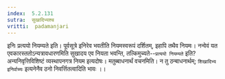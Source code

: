 ```yaml
---
index:  5.2.131
sutra:  सुखादिभ्यश्च
vritti:  padamanjari
---
```


इनिः प्रत्ययो नियम्यते इति। पूर्वसूत्रे इनिरेव भवतीति नियमस्वरूपं दर्शितम्, इहापि तथैव नियमः। नन्वेवं यत एवकारस्ततोऽन्यत्रावधारणमिति सुखादय एव नियता भवन्ति, तत्किमुच्यते--`प्रत्ययो नियम्यते` इति? अन्यनिवृत्तिविशिष्टं व्यस्थापनगत्र नियम इत्यदोषः।
	मतुब्बाधनार्थं वचनमिति। न तु ठन्बाधनार्थम्; `शिखादिभ्य इनिर्वाच्यः` इत्यनेनैव ठनो निवर्त्तितत्वादिति भावः ।।


